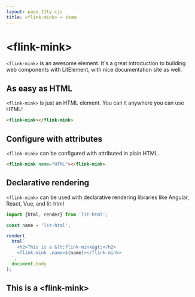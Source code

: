 ```yaml
---
layout: page.11ty.cjs
title: <flink-mink> ⌲ Home
---
```


# &lt;flink-mink>

`<flink-mink>` is an awesome element. It's a great introduction to building web components with LitElement, with nice documentation site as well.

## As easy as HTML

<section class="columns">
  <div>

`<flink-mink>` is just an HTML element. You can it anywhere you can use HTML!

```html
<flink-mink></flink-mink>
```

  </div>
  <div>

<flink-mink></flink-mink>

  </div>
</section>

## Configure with attributes

<section class="columns">
  <div>

`<flink-mink>` can be configured with attributed in plain HTML.

```html
<flink-mink name="HTML"></flink-mink>
```

  </div>
  <div>

<flink-mink name="HTML"></flink-mink>

  </div>
</section>

## Declarative rendering

<section class="columns">
  <div>

`<flink-mink>` can be used with declarative rendering libraries like Angular, React, Vue, and lit-html

```js
import {html, render} from 'lit-html';

const name = 'lit-html';

render(
  html`
    <h2>This is a &lt;flink-mink&gt;</h2>
    <flink-mink .name=${name}></flink-mink>
  `,
  document.body
);
```

  </div>
  <div>

<h2>This is a &lt;flink-mink&gt;</h2>
<flink-mink name="lit-html"></flink-mink>

  </div>
</section>
